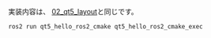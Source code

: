 実装内容は、 [02_qt5_layout](../02_qt5_layout/)と同じです。

```bash
ros2 run qt5_hello_ros2_cmake qt5_hello_ros2_cmake_exec
```